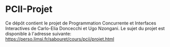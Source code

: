 # PCII-Projet

Ce dépôt contient le projet de Programmation Concurrente et Interfaces Interactives de Carlo-Elia Doncecchi et Ugo Nzongani.
Le sujet du projet est disponible à l'adresse suivante: https://perso.limsi.fr/sabouret/cours/pcii/projet.html
